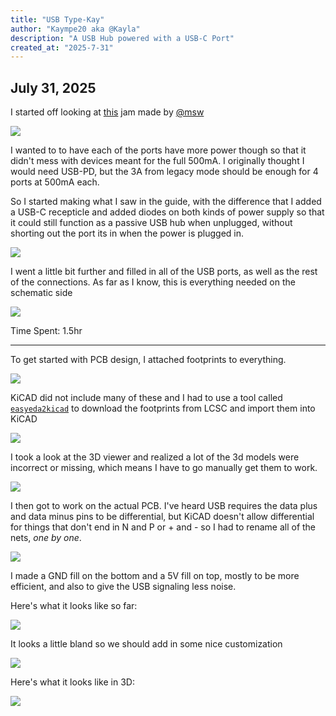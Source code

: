 ```yaml
---
title: "USB Type-Kay"
author: "Kaympe20 aka @Kayla"
description: "A USB Hub powered with a USB-C Port"
created_at: "2025-7-31"
---
```


## July 31, 2025

I started off looking at [this](https://jams.hackclub.com/batch/usb-hub) jam made by [@msw](https://github.com/maxwofford)

![](https://hc-cdn.hel1.your-objectstorage.com/s/v3/99a96ed80275812ae7c15caf5343277840c08330_image.png)

I wanted to to have each of the ports have more power though so that it didn't mess with devices meant for the full 500mA. I originally thought I would need USB-PD, but the 3A from legacy mode should be enough for 4 ports at 500mA each.

So I started making what I saw in the guide, with the difference that I added a USB-C recepticle and added diodes on both kinds of power supply so that it could still function as a passive USB hub when unplugged, without shorting out the port its in when the power is plugged in.

![](https://hc-cdn.hel1.your-objectstorage.com/s/v3/90944e5684d725901eca074a3f82692c536e9fad_image.png)

I went a little bit further and filled in all of the USB ports, as well as the rest of the connections. As far as I know, this is everything needed on the schematic side

![](https://hc-cdn.hel1.your-objectstorage.com/s/v3/7477a175ae846890a98b62421d90ded01f50c5cd_image.png)

Time Spent: 1.5hr

---

To get started with PCB design, I attached footprints to everything.

![](https://hc-cdn.hel1.your-objectstorage.com/s/v3/0e93213db27885aecc5245ecd4c0d659ac89c513_image.png)

KiCAD did not include many of these and I had to use a tool called [`easyeda2kicad`](https://github.com/uPesy/easyeda2kicad.py) to download the footprints from LCSC and import them into KiCAD

![](https://hc-cdn.hel1.your-objectstorage.com/s/v3/8fa92e4895e9abf85d6ff947d2ef88abc60bfd42_image.png)

I took a look at the 3D viewer and realized a lot of the 3d models were incorrect or missing, which means I have to go manually get them to work.

![](https://hc-cdn.hel1.your-objectstorage.com/s/v3/5ccff665446bdb0b232bcfbe85958d505c4d90bf_image.png)

I then got to work on the actual PCB. I've heard USB requires the data plus and data minus pins to be differential, but KiCAD doesn't allow differential for things that don't end in N and P or + and - so I had to rename all of the nets, *one by one*.

![](https://hc-cdn.hel1.your-objectstorage.com/s/v3/d52c76c2662e49d50c6016b878ec2de0d86b0787_image.png)

I made a GND fill on the bottom and a 5V fill on top, mostly to be more efficient, and also to give the USB signaling less noise.

Here's what it looks like so far:

![](https://hc-cdn.hel1.your-objectstorage.com/s/v3/1b8165370dd151c7c1a2248bbb65c5bc90504e4f_image.png)

It looks a little bland so we should add in some nice customization

![](https://hc-cdn.hel1.your-objectstorage.com/s/v3/26db5873698f60bcc6e66b93ff41ded70abf8520_image.png)

Here's what it looks like in 3D:

![](https://hc-cdn.hel1.your-objectstorage.com/s/v3/e596435dc2f86b6917198a8cccae4fb1734b63cf_image.png)